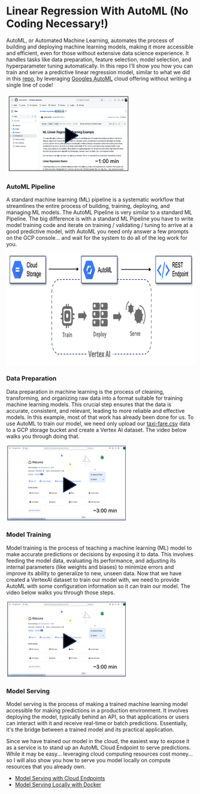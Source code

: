 # Linear Regression With AutoML (No Coding Necessary!)
AutoML, or Automated Machine Learning, automates the process of building and deploying machine learning models, making it more accessible and efficient, even for those without extensive data science experience. It handles tasks like data preparation, feature selection, model selection, and hyperparameter tuning automatically. In this repo I'll show you how you can train and serve a predictive linear regression model, similar to what we did in this [repo](https://github.com/sdonovan001/ml-linear-regression/blob/main/README.md), by leveraging [Googles AutoML](https://cloud.google.com/automl?hl=en) cloud offering without writing a single line of code!

[![something is broken](/images/video1.png)](https://www.youtube.com/embed/7P9HQUvk2DA "Overview")

### AutoML Pipeline
A standard machine learning (ML) pipeline is a systematic workflow that streamlines the entire process of building, training, deploying, and managing ML models. The AutoML Pipeline is very similar to a standard ML Pipeline.  The big difference is with a standard ML Pipeline you have to write model training code and iterate on training / validating / tuning to arrive at a good predictive model, with AutoML you need only answer a few prompts on the GCP console... and wait for the system to do all of the leg work for you.

<img src="/images/auto-ml-pipeline.png" alt="On Nooo!" witdh="400" height="300">

### Data Preparation
Data preparation in machine learning is the process of cleaning, transforming, and organizing raw data into a format suitable for training machine learning models. This crucial step ensures that the data is accurate, consistent, and relevant, leading to more reliable and effective models. In this example, most of that work has already been done for us.  To use AutoML to train our model, we need only upload our [taxi-fare.csv](/datasets/taxi-fare-csv)  data to a GCP storage bucket and create a Vertex AI dataset.  The video below walks you through doing that.

[![something is broken](/images/video2.png)](https://www.youtube.com/embed/vCp4Ih029ds "Data Prep")

### Model Training
Model training is the process of teaching a machine learning (ML) model to make accurate predictions or decisions by exposing it to data. This involves feeding the model data, evaluating its performance, and adjusting its internal parameters (like weights and biases) to minimize errors and improve its ability to generalize to new, unseen data.  Now that we have created a VertexAI dataset to train our model with, we need to provide AutoML with some configuration information so it can train our model.  The video below walks you through those steps.

[![something is broken](/images/video2.png)](https://www.youtube.com/embed/6U-NFiU6f4A "Model Training")

### Model Serving
Model serving is the process of making a trained machine learning model accessible for making predictions in a production environment. It involves deploying the model, typically behind an API, so that applications or users can interact with it and receive real-time or batch predictions. Essentially, it's the bridge between a trained model and its practical application. 

Since we have trained our model in the cloud, the easiest way to expose it as a service is to stand up an AutoML Cloud Endpoint to serve predictions.  While it may be easy... leveraging cloud computing resources cost money... so I will also show you how to serve you model locally on compute resources that you already own.

* [Model Serving with Cloud Endpoints](/cloud-serving/README.md)
* [Model Serving Locally with Docker](/local-serving/README.md)
